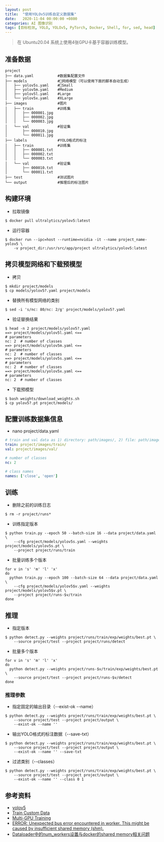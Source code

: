 ```yaml
---
layout: post
title:  "使用YOLOv5训练自定义数据集"
date:   2020-11-04 00:00:00 +0800
categories: AI 图像识别
tags: [目标检测, YOLO, YOLOv5, PyTorch, Docker, Shell, for, sed, head]
---
```


> 在 Ubuntu20.04 系统上使用4张GPU卡基于容器训练模型。

## 准备数据
```shell
project
├── data.yaml           #数据集配置文件
├── models              #网络模型（可以使用下面的脚本自动生成）
│   ├── yolov5s.yaml    #Small
│   ├── yolov5m.yaml    #Medium
│   ├── yolov5l.yaml    #Large
│   └── yolov5x.yaml    #XLarge
├── images              #图片
│   ├── train           #训练集
│   │   ├── 000001.jpg
│   │   ├── 000002.jpg
│   │   └── 000003.jpg
│   └── val             #验证集
│       ├── 000010.jpg
│       └── 000011.jpg
├── labels              #YOLO格式的标注
│   ├── train           #训练集
│   │   ├── 000001.txt
│   │   ├── 000002.txt
│   │   └── 000003.txt
│   └── val             #验证集
│       ├── 000010.txt
│       └── 000011.txt
├── test                #测试图片
└── output              #推理后的标注图片
```

## 构建环境
* 拉取镜像
```shell
$ docker pull ultralytics/yolov5:latest
```

* 运行容器
```shell
$ docker run --ipc=host --runtime=nvidia -it --name project_name-yolov5 \
    -v project_dir:/usr/src/app/project ultralytics/yolov5:latest
```

## 拷贝模型网络和下载预模型
* 拷贝
```shell
$ mkdir project/models
$ cp models/yolov5?.yaml project/models
```

* 替换所有模型网络的类别
```shell
$ sed -i 's/nc: 80/nc: 2/g' project/models/yolov5?.yaml
```

* 验证替换结果
```shell
$ head -n 2 project/models/yolov5?.yaml
==> project/models/yolov5l.yaml <==
# parameters
nc: 2  # number of classes
==> project/models/yolov5m.yaml <==
# parameters
nc: 2  # number of classes
==> project/models/yolov5s.yaml <==
# parameters
nc: 2  # number of classes
==> project/models/yolov5x.yaml <==
# parameters
nc: 2  # number of classes
```

* 下载预模型
```shell
$ bash weights/download_weights.sh
$ cp yolov5?.pt project/models/
```

## 配置训练数据集信息
* nano project/data.yaml
```yaml
# train and val data as 1) directory: path/images/, 2) file: path/images.txt, or 3) list: [path1/images/, path2/images/]
train: project/images/train/
val: project/images/val/

# number of classes
nc: 2

# class names
names: ['close', 'open']
```

## 训练
* 删除之前的训练日志
```shell
$ rm -r project/runs*
```

* 训练指定版本
```shell
$ python train.py --epoch 50 --batch-size 16 --data project/data.yaml \
    --cfg project/models/yolov5s.yaml --weights project/models/yolov5s.pt \
    --project project/runs/train
```

* 批量训练多个版本
```shell
for v in 's' 'm' 'l' 'x'
do
  python train.py --epoch 100 --batch-size 64 --data project/data.yaml \
    --cfg project/models/yolov5$v.yaml --weights project/models/yolov5$v.pt \
    --project project/runs-$v/train
done
```

## 推理
* 指定版本
```shell
$ python detect.py --weights project/runs/train/exp/weights/best.pt \
    --source project/test --project project/runs/detect
```

* 批量多个版本
```shell
for v in 's' 'm' 'l' 'x'
do
  python detect.py --weights project/runs-$v/train/exp/weights/best.pt \
    --source project/test --project project/runs-$v/detect
done
```

### 推理参数
* 指定固定的输出目录（--exist-ok --name）
```shell
$ python detect.py --weights project/runs/train/exp/weights/best.pt \
    --source project/test --project project/output \
    --exist-ok --name ''
```

* 输出YOLO格式的标注数据（--save-txt）
```shell
$ python detect.py --weights project/runs/train/exp/weights/best.pt \
    --source project/test --project project/output \
    --exist-ok --name '' --save-txt
```

* 过滤类别（--classes）
```shell
$ python detect.py --weights project/runs/train/exp/weights/best.pt \
    --source project/test --project project/output \
    --exist-ok --name '' --class 0 1
```

## 参考资料
* [yolov5](https://github.com/ultralytics/yolov5)
* [Train Custom Data](https://github.com/ultralytics/yolov5/wiki/Train-Custom-Data)
* [Multi-GPU Training](https://github.com/ultralytics/yolov5/issues/475)
* [ERROR: Unexpected bus error encountered in worker. This might be caused by insufficient shared memory (shm).](https://github.com/ultralytics/yolov3/issues/283)
* [Dataloader中的num_workers设置与docker的shared memory相关问题](https://zhuanlan.zhihu.com/p/143914966)
